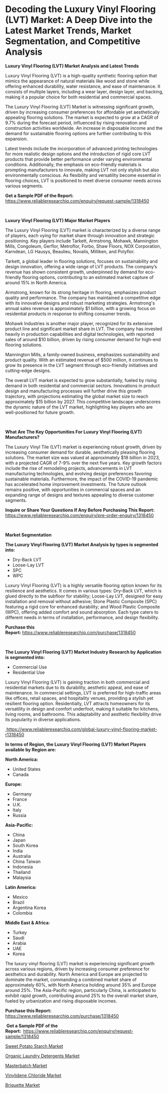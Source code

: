<p><h1>Decoding the Luxury Vinyl Flooring (LVT) Market: A Deep Dive into the Latest Market Trends, Market Segmentation, and Competitive Analysis</h1></p><p><strong>Luxury Vinyl Flooring (LVT) Market Analysis and Latest Trends</strong></p>
<p><p>Luxury Vinyl Flooring (LVT) is a high-quality synthetic flooring option that mimics the appearance of natural materials like wood and stone while offering enhanced durability, water resistance, and ease of maintenance. It consists of multiple layers, including a wear layer, design layer, and backing, making it a popular choice for both residential and commercial spaces.</p><p>The Luxury Vinyl Flooring (LVT) Market is witnessing significant growth, driven by increasing consumer preferences for affordable yet aesthetically appealing flooring solutions. The market is expected to grow at a CAGR of 9.7% during the forecast period, influenced by rising renovation and construction activities worldwide. An increase in disposable income and the demand for sustainable flooring options are further contributing to this expansion.</p><p>Latest trends include the incorporation of advanced printing technologies for more realistic design options and the introduction of rigid core LVT products that provide better performance under varying environmental conditions. Additionally, the emphasis on eco-friendly materials is prompting manufacturers to innovate, making LVT not only stylish but also environmentally conscious. As flexibility and versatility become essential in flooring choices, LVT is positioned to meet diverse consumer needs across various segments.</p></p>
<p><strong>Get a Sample PDF of the Report:&nbsp;</strong> <a href="https://www.reliableresearchiq.com/enquiry/request-sample/1318450?utm_campaign=2309&utm_medium=2&utm_source=Github&utm_content=ia&utm_term=10022025&utm_id=luxury-vinyl-flooring-lvt">https://www.reliableresearchiq.com/enquiry/request-sample/1318450</a></p>
<p>&nbsp;</p>
<p><strong>Luxury Vinyl Flooring (LVT) Major Market Players</strong></p>
<p><p>The Luxury Vinyl Flooring (LVT) market is characterized by a diverse range of players, each vying for market share through innovation and strategic positioning. Key players include Tarkett, Armstrong, Mohawk, Mannington Mills, Congoleum, Gerflor, Metroflor, Forbo, Shaw Floors, NOX Corporation, Karndean, LG Hausys, Beaulieu, Novalis, Milliken, and Polyflor.</p><p>Tarkett, a global leader in flooring solutions, focuses on sustainability and design innovation, offering a wide range of LVT products. The company’s revenue has shown consistent growth, underpinned by demand for eco-friendly flooring options, contributing to an estimated market capture of around 15% in North America.</p><p>Armstrong, known for its strong heritage in flooring, emphasizes product quality and performance. The company has maintained a competitive edge with its innovative designs and robust marketing strategies. Armstrong's annual sales revenue is approximately $1 billion, with a growing focus on residential products in response to shifting consumer trends.</p><p>Mohawk Industries is another major player, recognized for its extensive product line and significant market share in LVT. The company has invested heavily in production capabilities and digital technologies, with reported sales of around $10 billion, driven by rising consumer demand for high-end flooring solutions.</p><p>Mannington Mills, a family-owned business, emphasizes sustainability and product quality. With an estimated revenue of $500 million, it continues to grow its presence in the LVT segment through eco-friendly initiatives and cutting-edge designs.</p><p>The overall LVT market is expected to grow substantially, fueled by rising demand in both residential and commercial sectors. Innovations in product design and manufacturing processes will further drive this growth trajectory, with projections estimating the global market size to reach approximately $15 billion by 2027. This competitive landscape underscores the dynamic nature of the LVT market, highlighting key players who are well-positioned for future growth.</p></p>
<p>&nbsp;</p>
<p><strong>What Are The Key Opportunities For Luxury Vinyl Flooring (LVT) Manufacturers?</strong></p>
<p><p>The Luxury Vinyl Tile (LVT) market is experiencing robust growth, driven by increasing consumer demand for durable, aesthetically pleasing flooring solutions. The market size was valued at approximately $18 billion in 2023, with a projected CAGR of 7-9% over the next five years. Key growth factors include the rise of remodeling projects, advancements in LVT manufacturing technologies, and evolving design preferences favoring sustainable materials. Furthermore, the impact of the COVID-19 pandemic has accelerated home improvement investments. The future outlook remains positive, with opportunities in commercial spaces and an expanding range of designs and textures appealing to diverse customer segments.</p></p>
<p><strong>Inquire or Share Your Questions If Any Before Purchasing This Report:</strong> <a href="https://www.reliableresearchiq.com/enquiry/pre-order-enquiry/1318450?utm_campaign=2309&utm_medium=2&utm_source=Github&utm_content=ia&utm_term=10022025&utm_id=luxury-vinyl-flooring-lvt">https://www.reliableresearchiq.com/enquiry/pre-order-enquiry/1318450</a></p>
<p>&nbsp;</p>
<p><strong>Market Segmentation</strong></p>
<p><strong>The Luxury Vinyl Flooring (LVT) Market Analysis by types is segmented into:</strong></p>
<p><ul><li>Dry-Back LVT</li><li>Loose-Lay LVT</li><li>SPC</li><li>WPC</li></ul></p>
<p><p>Luxury Vinyl Flooring (LVT) is a highly versatile flooring option known for its resilience and aesthetics. It comes in various types: Dry-Back LVT, which is glued directly to the subfloor for stability; Loose-Lay LVT, designed for easy installation and removal without adhesive; Stone Plastic Composite (SPC) featuring a rigid core for enhanced durability; and Wood Plastic Composite (WPC), offering added comfort and sound absorption. Each type caters to different needs in terms of installation, performance, and design flexibility.</p></p>
<p><strong>Purchase this Report:&nbsp;</strong><a href="https://www.reliableresearchiq.com/purchase/1318450?utm_campaign=2309&utm_medium=2&utm_source=Github&utm_content=ia&utm_term=10022025&utm_id=luxury-vinyl-flooring-lvt">https://www.reliableresearchiq.com/purchase/1318450</a></p>
<p>&nbsp;</p>
<p><strong>The Luxury Vinyl Flooring (LVT) Market Industry Research by Application is segmented into:</strong></p>
<p><ul><li>Commercial Use</li><li>Residential Use</li></ul></p>
<p><p>Luxury Vinyl Flooring (LVT) is gaining traction in both commercial and residential markets due to its durability, aesthetic appeal, and ease of maintenance. In commercial settings, LVT is preferred for high-traffic areas like offices, retail spaces, and hospitality venues, providing a stylish yet resilient flooring option. Residentially, LVT attracts homeowners for its versatility in design and comfort underfoot, making it suitable for kitchens, living rooms, and bathrooms. This adaptability and aesthetic flexibility drive its popularity in diverse applications.</p></p>
<p><a href="https://www.reliableresearchiq.com/global-luxury-vinyl-flooring-market-r1318450?utm_campaign=2309&utm_medium=2&utm_source=Github&utm_content=ia&utm_term=10022025&utm_id=luxury-vinyl-flooring-lvt">&nbsp;https://www.reliableresearchiq.com/global-luxury-vinyl-flooring-market-r1318450</a></p>
<p><strong>In terms of Region, the Luxury Vinyl Flooring (LVT) Market Players available by Region are:</strong></p>
<p>
    <p> <strong> North America: </strong>
        <ul>
            <li>United States</li>
            <li>Canada</li>
        </ul>
        </p> 
    <p> <strong> Europe: </strong>
        <ul>
            <li>Germany</li>
            <li>France</li>
            <li>U.K.</li>
            <li>Italy</li>
            <li>Russia</li>
        </ul>
        </p> 
    <p> <strong> Asia-Pacific: </strong>
        <ul>
            <li>China</li>
            <li>Japan</li>
            <li>South Korea</li>
            <li>India</li>
            <li>Australia</li>
            <li>China Taiwan</li>
            <li>Indonesia</li>
            <li>Thailand</li>
            <li>Malaysia</li>
        </ul>
        </p> 
    <p> <strong> Latin America: </strong>
        <ul>
            <li>Mexico</li>
            <li>Brazil</li>
            <li>Argentina Korea</li>
            <li>Colombia</li>
        </ul>
        </p> 
    <p> <strong> Middle East & Africa: </strong>
        <ul>
            <li>Turkey</li>
            <li>Saudi</li>
            <li>Arabia</li>
            <li>UAE</li>
            <li>Korea</li>
        </ul>
    </p>
    </p>
<p><p>The luxury vinyl flooring (LVT) market is experiencing significant growth across various regions, driven by increasing consumer preference for aesthetics and durability. North America and Europe are projected to dominate the market, commanding a combined market share of approximately 60%, with North America holding around 35% and Europe around 25%. The Asia-Pacific region, particularly China, is anticipated to exhibit rapid growth, contributing around 25% to the overall market share, fueled by urbanization and rising disposable incomes.</p></p>
<p><strong>Purchase this Report: </strong><a href="https://www.reliableresearchiq.com/purchase/1318450?utm_campaign=2309&utm_medium=2&utm_source=Github&utm_content=ia&utm_term=10022025&utm_id=luxury-vinyl-flooring-lvt">https://www.reliableresearchiq.com/purchase/1318450</a></p>
<p>&nbsp;<strong>Get a Sample PDF of the Report:&nbsp;&nbsp;</strong><a href="https://www.reliableresearchiq.com/enquiry/request-sample/1318450?utm_campaign=2309&utm_medium=2&utm_source=Github&utm_content=ia&utm_term=10022025&utm_id=luxury-vinyl-flooring-lvt">https://www.reliableresearchiq.com/enquiry/request-sample/1318450</a></p>
<p><strong></strong></p>
<p><p><a href="https://www.linkedin.com/pulse/sweet-potato-starch-market-insights-include-historical-wtccc?utm_campaign=2309&utm_medium=2&utm_source=Github&utm_content=ia&utm_term=10022025&utm_id=luxury-vinyl-flooring-lvt">Sweet Potato Starch Market</a></p><p><a href="https://www.linkedin.com/pulse/expanding-global-organic-laundry-detergents-market-future-yexcf?utm_campaign=2309&utm_medium=2&utm_source=Github&utm_content=ia&utm_term=10022025&utm_id=luxury-vinyl-flooring-lvt">Organic Laundry Detergents Market</a></p><p><a href="https://www.linkedin.com/pulse/masterbatch-industry-sector-new-technologies-market-impact-c0agf?utm_campaign=2309&utm_medium=2&utm_source=Github&utm_content=ia&utm_term=10022025&utm_id=luxury-vinyl-flooring-lvt">Masterbatch Market</a></p><p><a href="https://www.linkedin.com/pulse/exploring-growth-potential-vinylidene-chloride-market-size-gd5ff?utm_campaign=2309&utm_medium=2&utm_source=Github&utm_content=ia&utm_term=10022025&utm_id=luxury-vinyl-flooring-lvt">Vinylidene Chloride Market</a></p><p><a href="https://www.linkedin.com/pulse/global-briquette-market-analysis-report-encompassing-details-melpc?utm_campaign=2309&utm_medium=2&utm_source=Github&utm_content=ia&utm_term=10022025&utm_id=luxury-vinyl-flooring-lvt">Briquette Market</a></p></p>